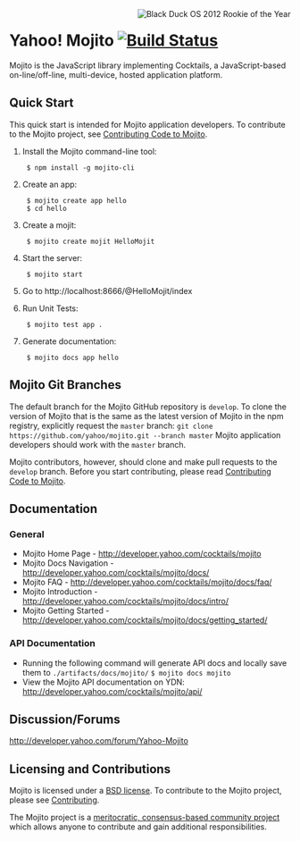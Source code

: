 <img src="http://www.blackducksoftware.com/files/images/Rookie_2012-125.png" alt="Black Duck OS 2012 Rookie of the Year" align="right" vspace="-50" />

# Yahoo! Mojito [![Build Status](https://secure.travis-ci.org/yahoo/mojito.svg?branch=develop)](http://travis-ci.org/yahoo/mojito)

Mojito is the JavaScript library implementing Cocktails, a JavaScript-based
on-line/off-line, multi-device, hosted application platform.




## Quick Start 

This quick start is intended for Mojito application developers. To contribute to the Mojito project,
see [Contributing Code to Mojito](https://github.com/yahoo/mojito/wiki/Contributing-Code-to-Mojito).


1. Install the Mojito command-line tool:

        $ npm install -g mojito-cli

1. Create an app:

        $ mojito create app hello
        $ cd hello

1. Create a mojit:

        $ mojito create mojit HelloMojit

1. Start the server:

        $ mojito start

1. Go to http://localhost:8666/@HelloMojit/index

1. Run Unit Tests:

        $ mojito test app .

1. Generate documentation:

        $ mojito docs app hello
        
## Mojito Git Branches

The default branch for the Mojito GitHub repository is `develop`. To clone the version of Mojito that is the same as 
the latest version of Mojito in the npm registry, explicitly request the `master` branch: `git clone https://github.com/yahoo/mojito.git --branch master`
Mojito application developers should work with the `master` branch.

Mojito contributors, however, should clone and make pull requests to the `develop` branch. Before you
start contributing, please read [Contributing Code to Mojito](https://github.com/yahoo/mojito/wiki/Contributing-Code-to-Mojito).


## Documentation

### General

* Mojito Home Page - http://developer.yahoo.com/cocktails/mojito
* Mojito Docs Navigation - http://developer.yahoo.com/cocktails/mojito/docs/
* Mojito FAQ - http://developer.yahoo.com/cocktails/mojito/docs/faq/
* Mojito Introduction - http://developer.yahoo.com/cocktails/mojito/docs/intro/
* Mojito Getting Started - http://developer.yahoo.com/cocktails/mojito/docs/getting_started/


### API Documentation

* Running the following command will generate API docs and locally save them to `./artifacts/docs/mojito/`
    `$ mojito docs mojito`
* View the Mojito API documentation on YDN: http://developer.yahoo.com/cocktails/mojito/api/

## Discussion/Forums

http://developer.yahoo.com/forum/Yahoo-Mojito

## Licensing and Contributions

Mojito is licensed under a [BSD license](https://github.com/yahoo/mojito/blob/master/LICENSE.txt). To contribute to the Mojito project, please see [Contributing](https://github.com/yahoo/mojito/wiki/Contributing-Code-to-Mojito). 

The Mojito project is a [meritocratic, consensus-based community project](https://github.com/yahoo/mojito/wiki/Governance-Model) which allows anyone to contribute and gain additional responsibilities.

